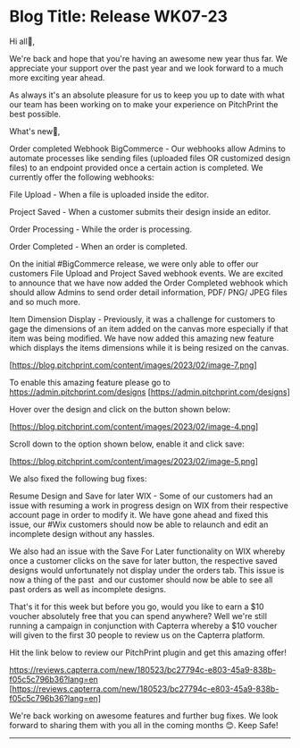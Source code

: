 # **Blog Title**: Release WK07-23

Hi all👋,

We're back and hope that you're having an awesome new year thus far. We appreciate your support over the past year and we look forward to a
much more exciting year ahead.

As always it's an absolute pleasure for us to keep you up to date with what our team has been working on to make your experience on
PitchPrint the best possible.

What's new🚀,

Order completed Webhook BigCommerce - Our webhooks allow Admins to automate processes like sending files (uploaded files OR customized
design files) to an endpoint provided once a certain action is completed. We currently offer the following webhooks:

File Upload - When a file is uploaded inside the editor.

Project Saved - When a customer submits their design inside an editor.

Order Processing - While the order is processing.

Order Completed - When an order is completed.

On the initial #BigCommerce release, we were only able to offer our customers File Upload and Project Saved webhook events. We are excited
to announce that we have now added the Order Completed webhook which should allow Admins to send order detail information, PDF/ PNG/ JPEG
files and so much more.

Item Dimension Display - Previously, it was a challenge for customers to gage the dimensions of an item added on the canvas more especially
if that item was being modified. We have now added this amazing new feature which displays the items dimensions while it is being resized on
the canvas.

[https://blog.pitchprint.com/content/images/2023/02/image-7.png]

To enable this amazing feature please go to https://admin.pitchprint.com/designs [https://admin.pitchprint.com/designs]

Hover over the design and click on the button shown below:

[https://blog.pitchprint.com/content/images/2023/02/image-4.png]

Scroll down to the option shown below, enable it and click save:

[https://blog.pitchprint.com/content/images/2023/02/image-5.png]



We also fixed the following bug fixes:

Resume Design and Save for later WIX - Some of our customers had an issue with resuming a work in progress design on WIX from their
respective account page in order to modify it. We have gone ahead and fixed this issue, our #Wix customers should now be able to relaunch
and edit an incomplete design without any hassles.

We also had an issue with the Save For Later functionality on WIX whereby once a customer clicks on the save for later button, the
respective saved designs would unfortunately not display under the orders tab. This issue is now a thing of the past  and our customer
should now be able to see all past orders as well as incomplete designs.

That's it for this week but before you go, would you like to earn a $10 voucher absolutely free that you can spend anywhere? Well we're
still running a campaign in conjunction with Capterra whereby a $10 voucher will given to the first 30 people to review us on the Capterra
platform.

Hit the link below to review our PitchPrint plugin and get this amazing offer!

https://reviews.capterra.com/new/180523/bc27794c-e803-45a9-838b-f05c5c796b36?lang=en
[https://reviews.capterra.com/new/180523/bc27794c-e803-45a9-838b-f05c5c796b36?lang=en]

We're back working on awesome features and further bug fixes. We look forward to sharing them with you all in the coming months 😊. Keep
Safe!

--------------------

